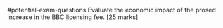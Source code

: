 #potential-exam-questions 
Evaluate the economic impact of the prosed increase in the BBC licensing fee. [25 marks]
